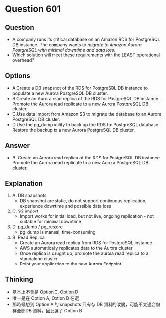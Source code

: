 # Question 601
## Question
* A company runs its critical database on an Amazon RDS for PostgreSQL DB instance. The company wants to *migrate to Amazon Aurora PostgreSQL with minimal downtime and data loss*.
* Which solution will meet these requirements with the LEAST operational overhead?

## Options
* A.Create a DB snapshot of the RDS for PostgreSQL DB instance to populate a new Aurora PostgreSQL DB cluster.
* B.Create an Aurora read replica of the RDS for PostgreSQL DB instance. Promote the Aurora read replicate to a new Aurora PostgreSQL DB cluster.
* C.Use data import from Amazon S3 to migrate the database to an Aurora PostgreSQL DB cluster.
* D.Use the pg_dump utility to back up the RDS for PostgreSQL database. Restore the backup to a new Aurora PostgreSQL DB cluster.

## Answer
* B. Create an Aurora read replica of the RDS for PostgreSQL DB instance. Promote the Aurora read replicate to a new Aurora PostgreSQL DB cluster.

## Explanation
1. A. DB snapshots
   *  DB snapshot are static, do not support continuous replication, experience downtime and possible data loss
2. C. S3 import
   * Import works for initial load, but not live, ongoing replication - not suitable for minimal downtime
3. D. pg_dump / pg_restore 
   * pg_dump is manual, time-consuming
4. B. Read Replica
   * Create an Aurora read replica from RDS for PostgreSQL instance
   * AWS automatically replicates data to the Aurora cluster
   * Once replica is caught up, promote the aurora read replica to a standalone cluster
   * Point your application to the new Aurora Endpoint

## Thinking
* 基本上不會是 Option C, Option D
* 唯一是在 Option A, Option B 在選
* 那時候想到 Option A 的 snapshots 只有存 DB 資料的改變，可能不太適合儲存全部DB 資料，因此選了 Option B
 
